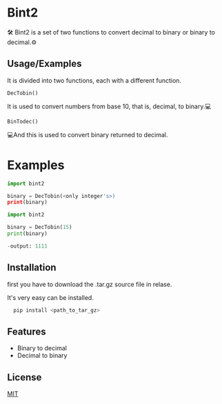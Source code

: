 
# Bint2

🛠️
Bint2 is a set of two functions to convert decimal to binary or binary to decimal.⚙️



## Usage/Examples

It is divided into two functions, each with a different function.

```
DecTobin()
```
It is used to convert numbers from base 10, that is, decimal, to binary.💻

```
BinTodec()
```
💻And this is used to convert binary returned to decimal.

# Examples

```python
import bint2

binary = DecTobin(<only integer's>)
print(binary)

```
```python
import bint2

binary = DecTobin(15)
print(binary)

-output: 1111

```



## Installation

first you have to download the .tar.gz source file in relase.

It's very easy can be installed.

```bash
  pip install <path_to_tar_gz>
```
    
## Features

- Binary to decimal
- Decimal to binary


## License

[MIT](https://choosealicense.com/licenses/mit/)


